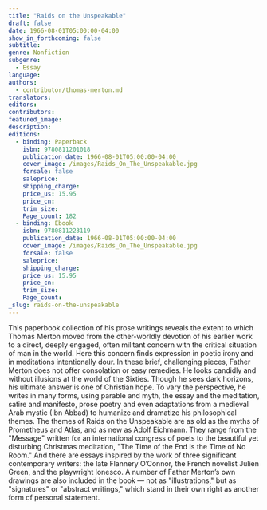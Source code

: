 ```yaml
---
title: "Raids on the Unspeakable"
draft: false
date: 1966-08-01T05:00:00-04:00
show_in_forthcoming: false
subtitle:
genre: Nonfiction
subgenre:
  - Essay
language:
authors:
  - contributor/thomas-merton.md
translators:
editors:
contributors:
featured_image:
description:
editions:
  - binding: Paperback
    isbn: 9780811201018
    publication_date: 1966-08-01T05:00:00-04:00
    cover_image: /images/Raids_On_The_Unspeakable.jpg
    forsale: false
    saleprice:
    shipping_charge:
    price_us: 15.95
    price_cn:
    trim_size:
    Page_count: 182
  - binding: Ebook
    isbn: 9780811223119
    publication_date: 1966-08-01T05:00:00-04:00
    cover_image: /images/Raids_On_The_Unspeakable.jpg
    forsale: false
    saleprice:
    shipping_charge:
    price_us: 15.95
    price_cn:
    trim_size:
    Page_count:
_slug: raids-on-the-unspeakable
---
```


This paperbook collection of his prose writings reveals the extent to which Thomas Merton moved from the other-worldly devotion of his earlier work to a direct, deeply engaged, often militant concern with the critical situation of man in the world. Here this concern finds expression in poetic irony and in meditations intentionally dour. In these brief, challenging pieces, Father Merton does not offer consolation or easy remedies. He looks candidly and without illusions at the world of the Sixties. Though he sees dark horizons, his ultimate answer is one of Christian hope. To vary the perspective, he writes in many forms, using parable and myth, the essay and the meditation, satire and manifesto, prose poetry and even adaptations from a medieval Arab mystic (Ibn Abbad) to humanize and dramatize his philosophical themes. The themes of Raids on the Unspeakable are as old as the myths of Prometheus and Atlas, and as new as Adolf Eichmann. They range from the "Message" written for an international congress of poets to the beautiful yet disturbing Christmas meditation, "The Time of the End Is the Time of No Room." And there are essays inspired by the work of three significant contemporary writers: the late Flannery O’Connor, the French novelist Julien Green, and the playwright lonesco. A number of Father Merton’s own drawings are also included in the book — not as "illustrations," but as "signatures" or "abstract writings," which stand in their own right as another form of personal statement.

